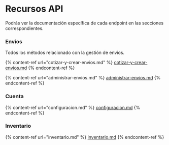 # Recursos API

Podrás ver la documentación específica de cada endpoint en las secciones correspondientes.

### Envíos

Todos los métodos relacionado con la gestión de envíos.

{% content-ref url="cotizar-y-crear-envios.md" %}
[cotizar-y-crear-envios.md](cotizar-y-crear-envios.md)
{% endcontent-ref %}

{% content-ref url="administrar-envios.md" %}
[administrar-envios.md](administrar-envios.md)
{% endcontent-ref %}

### Cuenta

{% content-ref url="configuracion.md" %}
[configuracion.md](configuracion.md)
{% endcontent-ref %}

### Inventario

{% content-ref url="inventario.md" %}
[inventario.md](inventario.md)
{% endcontent-ref %}

